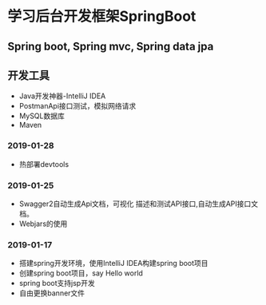 # 学习后台开发框架SpringBoot
## Spring boot, Spring mvc, Spring data jpa
## 开发工具
- Java开发神器-IntelliJ IDEA
- PostmanApi接口测试，模拟网络请求
- MySQL数据库
- Maven

### 2019-01-28
- 热部署devtools

### 2019-01-25
- Swagger2自动生成Api文档，可视化
描述和测试API接口,自动生成API接口文档。
- Webjars的使用

### 2019-01-17
- 搭建spring开发环境，使用IntelliJ IDEA构建spring boot项目
- 创建spring boot项目，say Hello world
- spring boot支持jsp开发
- 自由更换banner文件


